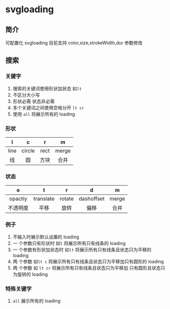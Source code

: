 # svgloading

## 简介

可配置化 svgloading
目前支持 color,size,strokeWidth,dur 参数修改

## 搜索

### 关键字

1. 搜索的关键词使用形状加状态 如`lt`
2. 不区分大小写
3. 形状必需 状态非必需
4. 多个关键词之间使用空格分开 `lt cr`
5. 使用 `all` 将展示所有的 loading

### 形状

|  l   |   c    |  r   |   m   |
| :--: | :----: | :--: | :---: |
| line | circle | rect | merge |
|  线  |   圆   | 方块 | 合并  |

### 状态

|    o     |     t     |   r    |     d      |   m   |
| :------: | :-------: | :----: | :--------: | :---: |
| opactiy  | translate | rotate | dashoffset | merge |
| 不透明度 |   平移    |  旋转  |    偏移    | 合并  |

### 例子

1. 不输入时展示默认设置的 loading
2. 一 个参数只有形状时 如`l`
   将展示所有只有线条的 loading
3. 一 个参数有形状加状态时 如`lt`
   将展示所有只有线条且状态只为平移的 loading
4. 两 个参数 如`lt c`
   将展示所有只有线条且状态只为平移加只有圆形的 loading
5. 两 个参数 如 `lt cr`
   将展示所有只有线条且状态只为平移加
   只有圆形且状态只为旋转的 loading

### 特殊关键字

1. `all` 展示所有的 loading
<!-- 2. `new` 展示最近开发的十个 loading -->
